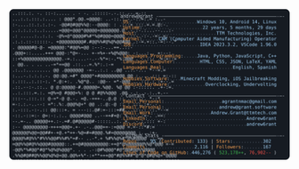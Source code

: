 <a href="https://github.com/yahyakhafif/yahyakhafif">
  <picture>
    <source media="(prefers-color-scheme: dark)" srcset="https://raw.githubusercontent.com/yahyakhafif/yahyakhafif/main/script.svg">
    <img alt="Yahya Khafif's GitHub Profile README" src="https://raw.githubusercontent.com/yahyakhafif/yahyakhafif/main/script.svg">
  </picture>
</a>